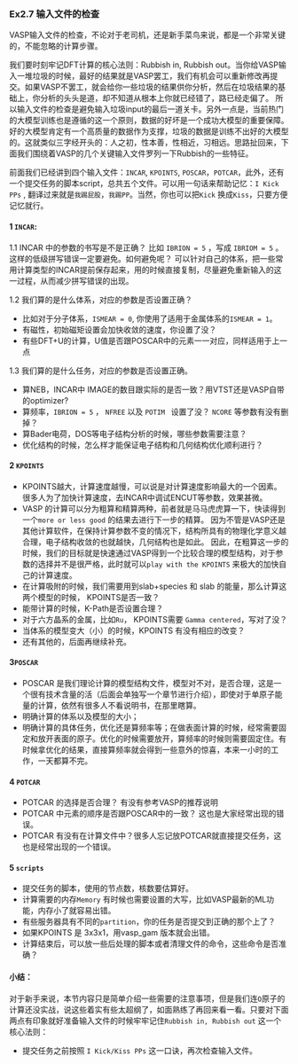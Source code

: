 ### Ex2.7 输入文件的检查 

VASP输入文件的检查，不论对于老司机，还是新手菜鸟来说，都是一个非常关键的，不能忽略的计算步骤。

我们要时刻牢记DFT计算的核心法则：Rubbish in, Rubbish out。当你给VASP输入一堆垃圾的时候，最好的结果就是VASP罢工，我们有机会可以重新修改再提交。如果VASP不罢工，就会给你一些垃圾的结果供你分析，然后在垃圾结果的基础上，你分析的头头是道，却不知道从根本上你就已经错了，路已经走偏了。 所以输入文件的检查是避免输入垃圾input的最后一道关卡。另外一点是，当前热门的大模型训练也是遵循的这一个原则，数据的好坏是一个成功大模型的重要保障。好的大模型肯定有一个高质量的数据作为支撑，垃圾的数据是训练不出好的大模型的。这就类似三字经开头的：人之初，性本善，性相近，习相远。思路扯回来，下面我们围绕着VASP的几个关键输入文件罗列一下Rubbish的一些特征。 



前面我们已经讲到四个输入文件：`INCAR`, `KPOINTS`, `POSCAR`，`POTCAR`，此外，还有一个提交任务的脚本script，总共五个文件。可以用一句话来帮助记忆：`I Kick PPs` ,  翻译过来就是`我踢屁股`，`我踢PP`。当然，你也可以把`Kick` 换成`Kiss`，只要方便记忆就行。



#### 1 `INCAR`: 

1.1  INCAR 中的参数的书写是不是正确？ 比如 `IBRION = 5` ，写成 `IBRIOM = 5` 。这样的低级拼写错误一定要避免。如何避免呢？ 可以针对自己的体系，把一些常用计算类型的INCAR提前保存起来，用的时候直接复制，尽量避免重新输入的这一过程，从而减少拼写错误的出现。

1.2 我们算的是什么体系，对应的参数是否设置正确？ 

- 比如对于分子体系，`ISMEAR = 0`, 你使用了适用于金属体系的`ISMEAR = 1`。 
- 有磁性，初始磁矩设置会加快收敛的速度，你设置了没？
- 有些DFT+U的计算，U值是否跟POSCAR中的元素一一对应，同样适用于上一点

1.3 我们算的是什么任务，对应的参数是否设置正确。

- 算NEB，INCAR中 IMAGE的数目跟实际的是否一致？用VTST还是VASP自带的optimizer? 
- 算频率，`IBRION = 5` ， `NFREE` 以及 `POTIM ` 设置了没？ `NCORE` 等参数有没有删掉？ 
- 算Bader电荷，DOS等电子结构分析的时候，哪些参数需要注意？
- 优化结构的时候，怎么样才能保证电子结构和几何结构优化顺利进行？ 

#### 2 `KPOINTS`

  * KPOINTS越大，计算速度越慢，可以说是对计算速度影响最大的一个因素。很多人为了加快计算速度，去INCAR中调试ENCUT等参数，效果甚微。
  * VASP 的计算可以分为粗算和精算两种，前者就是马马虎虎算一下，快读得到一个`more or less good` 的结果去进行下一步的精算。 因为不管是VASP还是其他计算软件，在保持计算参数不变的情况下，结构所具有的物理化学意义越合理，电子结构收敛的也就越快，几何结构也是如此。 因此，在粗算这一步的时候，我们的目标就是快速通过VASP得到一个比较合理的模型结构，对于参数的选择并不是很严格，此时就可以`play with the KPOINTS` 来极大的加快自己的计算速度。
  * 在计算吸附的时候，我们需要用到slab+species 和 slab 的能量，那么计算这两个模型的时候， KPOINTS是否一致？
  * 能带计算的时候，K-Path是否设置合理？
  * 对于六方晶系的金属，比如`Ru`， KPOINTS需要 `Gamma centered`，写对了没？
  * 当体系的模型变大（小）的时候，KPOINTS 有没有相应的改变？
  * 还有其他的，后面再继续补充。

#### 3`POSCAR`

  *  POSCAR 是我们理论计算的模型结构文件，模型对不对，是否合理，这是一个很有技术含量的活（后面会单独写一个章节进行介绍），即使对于单原子能量的计算，依然有很多人不看说明书，在那里瞎算。
  * 明确计算的体系以及模型的大小；
  * 明确计算的具体任务，优化还是算频率等；在做表面计算的时候，经常需要固定和放开表面的原子。优化的时候需要放开，算频率的时候则需要固定住。有时候拿优化的结果，直接算频率就会得到一些意外的惊喜，本来一小时的工作，一天都算不完。

#### 4 `POTCAR`

  * POTCAR 的选择是否合理？ 有没有参考VASP的推荐说明
  * POTCAR 中元素的顺序是否跟POSCAR中的一致？ 这也是大家经常出现的错误。
  * POTCAR 有没有在计算文件中？很多人忘记放POTCAR就直接提交任务，这也是经常出现的一个错误。

#### 5 `scripts`

  * 提交任务的脚本，使用的节点数，核数要估算好。
  * 计算需要的内存`Memory` 有时候也需要设置的大写，比如VASP最新的ML功能，内存小了就容易出错。
  * 有些服务器具有不同的`partition`，你的任务是否提交到正确的那个上了？
  * 如果KPOINTS 是 3x3x1，用vasp_gam 版本就会出错。
  * 计算结束后，可以放一些后处理的脚本或者清理文件的命令，这些命令是否准确？

#### 小结：

对于新手来说，本节内容只是简单介绍一些需要的注意事项，但是我们连`O`原子的计算还没实战，说这些着实有些太超纲了，如面熟练了再回来看一看。只要对下面两点有印象就好准备输入文件的时候牢牢记住`Rubbish in, Rubbish out` 这一个核心法则：

* 提交任务之前按照 `I Kick/Kiss PPs` 这一口诀，再次检查输入文件。

